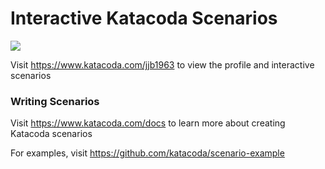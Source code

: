 # Interactive Katacoda Scenarios

[![](http://shields.katacoda.com/katacoda/jjb1963/count.svg)](https://www.katacoda.com/jjb1963 "Get your profile on Katacoda.com")

Visit https://www.katacoda.com/jjb1963 to view the profile and interactive scenarios

### Writing Scenarios
Visit https://www.katacoda.com/docs to learn more about creating Katacoda scenarios

For examples, visit https://github.com/katacoda/scenario-example
